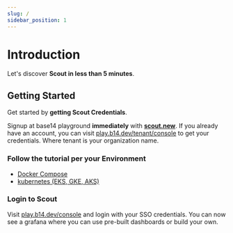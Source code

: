 ```yaml
---
slug: /
sidebar_position: 1
---
```


# Introduction

Let's discover **Scout in less than 5 minutes**.

## Getting Started

Get started by **getting Scout Credentials**.

Signup at base14 playground **immediately** with **[scout.new](https://play.b14.dev/new)**. If you already have an account, you can visit [play.b14.dev/tenant/console](https://play.b14.dev/tenant/console) to get your credentials. Where tenant is your organization name.

### Follow the tutorial per your Environment

- [Docker Compose](/docs/telemetry-ingestion/docker-compose-example)
- [kubernetes (EKS, GKE, AKS)](/docs/telemetry-ingestion/kubernetes-helm-setup)
<!-- - [AWS ECS](/docs/telemetry-ingestion/aws-ecs-setup) -->

### Login to Scout

Visit [play.b14.dev/console](https://play.b14.dev/tenant/) and login with your SSO credentials. You can now see a grafana where you can use pre-built dashboards or build your own.